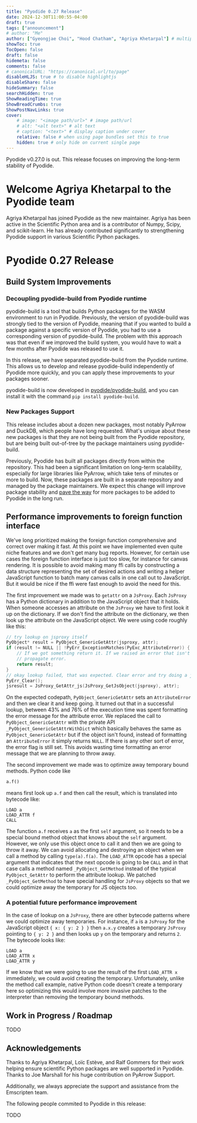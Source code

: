 ```yaml
---
title: "Pyodide 0.27 Release"
date: 2024-12-30T11:00:55-04:00
draft: true
tags: ["announcement"]
# author: "Me"
author: ["Gyeongjae Choi", "Hood Chatham", "Agriya Khetarpal"] # multiple authors
showToc: true
TocOpen: false
draft: false
hidemeta: false
comments: false
# canonicalURL: "https://canonical.url/to/page"
disableHLJS: true # to disable highlightjs
disableShare: false
hideSummary: false
searchHidden: true
ShowReadingTime: true
ShowBreadCrumbs: true
ShowPostNavLinks: true
cover:
    # image: "<image path/url>" # image path/url
    # alt: "<alt text>" # alt text
    # caption: "<text>" # display caption under cover
    relative: false # when using page bundles set this to true
    hidden: true # only hide on current single page
---
```


Pyodide v0.27.0 is out. This release focuses on improving the long-term stability of Pyodide.

# Welcome Agriya Khetarpal to the Pyodide team

Agriya Khetarpal has joined Pyodide as the new maintainer.
Agriya has been active in the Scientific Python area and is a contributor of Numpy, Scipy, and scikit-learn.
He has already contributed significantly to strengthening Pyodide support in various Scientific Python packages.

# Pyodide 0.27 Release

## Build System Improvements

### Decoupling pyodide-build from Pyodide runtime

pyodide-build is a tool that builds Python packages for the WASM environment to run in Pyodide.
Previously, the version of pyodide-build was strongly tied to the version of Pyodide,
meaning that if you wanted to build a package against a specific version of Pyodide, you had to use a corresponding version of pyodide-build.
The problem with this approach was that even if we improved the build system, you would have to wait a few months after Pyodide was released to use it.

In this release, we have separated pyodide-build from the Pyodide runtime.
This allows us to develop and release pyodide-build independently of Pyodide more quickly,
and you can apply these improvements to your packages sooner.

pyodide-build is now developed in [pyodide/pyodide-build](https://github.com/pyodide/pyodide-build),
and you can install it with the command `pip install pyodide-build`.

### New Packages Support

This release includes about a dozen new packages, most notably PyArrow and DuckDB, which people have long requested.
What's unique about these new packages is that they are not being built from the Pyodide repository,
but are being built out-of-tree by the package maintainers using pyodide-build.

Previously, Pyodide has built all packages directly from within the repository.
This had been a significant limitation on long-term scalability,
especially for large libraries like PyArrow, which take tens of minutes or more to build.
Now, these packages are built in a separate repository and managed by the package maintainers.
We expect this change will improve package stability and [pave the way](https://github.com/pyodide/pyodide/issues/4918) for more packages to be added to Pyodide in the long run.

## Performance improvements to foreign function interface

We've long prioritized making the foreign function comprehensive and correct
over making it fast. At this point we have implemented even quite niche features
and we don't get many bug reports. However, for certain use cases the foreign
function interface is just too slow, for instance for canvas rendering. It is
possible to avoid making many ffi calls by constructing a data structure
representing the set of desired actions and writing a helper JavaScript function
to batch many canvas calls in one call out to JavaScript. But it would be nice
if the ffi were fast enough to avoid the need for this.

The first improvement we made was to `getattr` on a `JsProxy`. Each `JsProxy`
has a Python dictionary in addition to the JavaScript object that it holds. When
someone accesses an attribute on the `JsProxy` we have to first look it up on
the dictionary. If we don't find the attribute on the dictionary, we then look
up the attribute on the JavaScript object. We were using code roughly like this:
```C
// try lookup on jsproxy itself
PyObject* result = PyObject_GenericGetAttr(jsproxy, attr);
if (result != NULL || !PyErr_ExceptionMatches(PyExc_AttributeError)) {
    // If we got something return it. If we raised an error that isn't an attribute error,
    // propagate error.
    return result;
}
// okay lookup failed, that was expected. Clear error and try doing a js lookup.
PyErr_Clear();
jsresult = JsProxy_GetAttr_js(JsProxy_GetJsObject(jsproxy), attr);
```
On the expected codepath, `PyObject_GenericGetAttr` sets an `AttributeError` and
then we clear it and keep going. It turned out that in a successful lookup,
between 43% and 76% of the execution time was spent formatting the error message
for the attribute error. We replaced the call to `PyObject_GenericGetAttr` with
the private API `_PyObject_GenericGetAttrWithDict` which basically behaves the
same as `PyObject_GenericGetAttr` but if the object isn't found, instead of
formatting an `AttributeError` it simply returns `NULL`. If there is any other
sort of error, the error flag is still set. This avoids wasting time formatting
an error message that we are planning to throw away.

The second improvement we made was to optimize away temporary bound methods.
Python code like
```py
a.f()
```
means first look up `a.f` and then call the result, which is translated into
bytecode like:
```
LOAD a
LOAD_ATTR f
CALL
```
The function `a.f` receives `a` as the first `self` argument, so it needs to be
a special bound method object that knows about the `self` argument. However, we
only use this object once to call it and then we are going to throw it away. We
can avoid allocating and destroying an object when we call a method by calling
`type(a).f(a)`. The `LOAD_ATTR` opcode has a special argument that indicates
that the next opcode is going to be `CALL` and in that case calls a method named
`_PyObject_GetMethod` instead of the typical `PyObject_GetAttr` to perform the
attribute lookup. We patched `_PyObject_GetMethod` to have special handling for
`JsProxy` objects so that we could optimize away the temporary for JS objects too.

### A potential future performance improvement

In the case of lookup on a `JsProxy`, there are other bytecode patterns where we
could optimize away temporaries. For instance, if `a` is a `JsProxy` for the
JavaScript object `{ x: { y: 2 } }` then `a.x.y` creates a temporary `JsProxy`
pointing to `{ y: 2 }` and then looks up `y` on the temporary and returns `2`.
The bytecode looks like:
```
LOAD a
LOAD_ATTR x
LOAD_ATTR y
```
If we know that we were going to use the result of the first `LOAD_ATTR x`
immediately, we could avoid creating the temporary. Unfortunately, unlike the
method call example, native Python code doesn't create a temporary here so
optimizing this would involve more invasive patches to the interpreter than
removing the temporary bound methods.

## Work in Progress / Roadmap

TODO

## Acknowledgements

Thanks to Agriya Khetarpal, Loïc Estève, and Ralf Gommers for their work helping ensure scientific Python packages are well supported in Pyodide.
Thanks to Joe Marshall for his huge contribution on PyArrow Support.

Additionally, we always appreciate the support and assistance from the Emscripten team.

The following people commited to Pyodide in this release:

TODO
